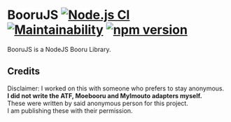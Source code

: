 # BooruJS [![Node.js CI](https://github.com/lsTheFur/Booru/actions/workflows/node.js.yml/badge.svg?branch=main)](https://github.com/lsTheFur/Booru/actions/workflows/node.js.yml) [![Maintainability](https://api.codeclimate.com/v1/badges/9d21026aba66eb06d304/maintainability)](https://codeclimate.com/github/lsTheFur/Booru/maintainability) [![npm version](https://badge.fury.io/js/boorujs.svg)](https://npm.im/boorujs)

BooruJS is a NodeJS Booru Library.

## Credits

Disclaimer: I worked on this with someone who prefers to stay anonymous.<br/>
**I did not write the ATF, Moebooru and MyImouto adapters myself.**<br/>
These were written by said anonymous person for this project.<br/>
I am publishing these with their permission.
